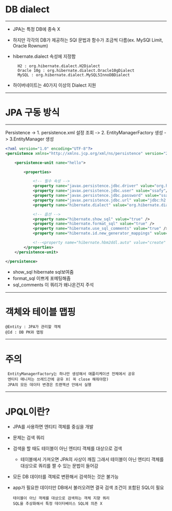 # DB dialect
***
* JPA는 특정 DB에 종속 X
* 하지만 각각의 DB가 제공하는 SQl 문법과 함수가 조금씩 다름(ex. MySQl Limit, Oracle Rownum)
* hibernate.dialect 속성에 지정함
                
        H2 : org.hibernate.dialect.H2Dialect
        Oracle 10g : org.hibernate.dialect.Oracle10gDialect
        MySQL : org.hibernate.dialect.MySQL5InnoDBDialect
* 하이버네이트는 40가지 이상의 Dialect 지원
***
# JPA 구동 방식
***
Persistence -> 1. persistence.xml 설정 조회 -> 2. EntityManagerFactory 생성 -> 3.EntityManager 생성

```xml
<?xml version="1.0" encoding="UTF-8"?>
<persistence xmlns="http://xmlns.jcp.org/xml/ns/persistence" version="2.1">

    <persistence-unit name="hello">

        <properties>

            <!-- 필수 속성 -->
            <property name="javax.persistence.jdbc.driver" value="org.h2.Driver"/>
            <property name="javax.persistence.jdbc.user" value="ssafy"/>
            <property name="javax.persistence.jdbc.password" value="ssafy"/>
            <property name="javax.persistence.jdbc.url" value="jdbc:h2:tcp://localhost/~/test"/>
            <property name="hibernate.dialect" value="org.hibernate.dialect.H2Dialect" />

            <!-- 옵션 -->
            <property name="hibernate.show_sql" value="true" />
            <property name="hibernate.format_sql" value="true" />
            <property name="hibernate.use_sql_comments" value="true" />
            <property name="hibernate.id.new_generator_mappings" value="true" />

            <!--<property name="hibernate.hbm2ddl.auto" value="create" />-->
        </properties>
    </persistence-unit>

</persistence>
```
* show_sql hibernate sql보여줌
* format_sql 이쁘게 포메팅해줌
* sql_comments 이 쿼리가 왜나온건지 주석
***
# 객체와 테이블 맵핑
    @Entity : JPA가 관리할 객체
    @Id : DB PK와 맵핑
***
# 주의
     EntityManagerFactory는 하나만 생성해서 애플리케이션 전체에서 공유
     엔티티 매니저는 쓰레드간에 공유 X( 꼭 close 해줘야함)
     JPA의 모든 데이터 변경은 트랜잭션 안에서 실행
***
# JPQL이란?
* JPA를 사용하면 엔티티 객체를 중심을 개발
* 문제는 검색 쿼리
* 검색을 할 때도 테이블이 아닌 엔티티 객체를 대상으로 검색
  * 테이블에서 가져오면 JPA의 사상이 깨짐 그래서 테이블이 아닌 엔티티 객체를 대상으로 쿼리를 짤 수 있는 문법이 들어감
* 모든 DB 데이터를 객체로 변환해서 검색하는 것은 불가능
* app가 필요한 데이터만 DB에서 불러오려면 결국 검색 조건이 포함된 SQL이 필요
      
      테이블이 아닌 객체를 대상으로 검색하는 객체 지향 쿼리
      SQL을 추상화해서 특정 데이터베이스 SQL에 의존 X